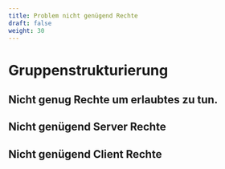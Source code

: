 ```yaml
---
title: Problem nicht genügend Rechte
draft: false
weight: 30
---
```

# Gruppenstrukturierung

## Nicht genug Rechte um erlaubtes zu tun.

## Nicht genügend Server Rechte

## Nicht genügend Client Rechte

